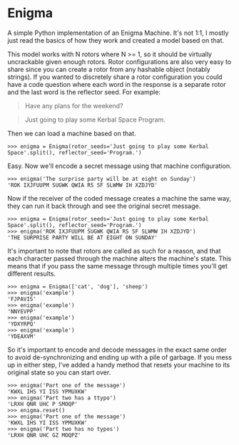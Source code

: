 # Enigma

A simple Python implementation of an Enigma Machine. It's not 1:1, I mostly just
read the basics of how they work and created a model based on that.

This model works with N rotors where N >= 1, so it should be virtually
uncrackable given enough rotors. Rotor configurations are also very easy to
share since you can create a rotor from any hashable object (notably strings).
If you wanted to discretely share a rotor configuration you could have a code
question where each word in the response is a separate rotor and the last word
is the reflector seed. For example:

> Have any plans for the weekend?

> Just going to play some Kerbal Space Program.

Then we can load a machine based on that.

``` python3
>>> enigma = Enigma(rotor_seeds='Just going to play some Kerbal Space'.split(), reflector_seed='Program.')
```

Easy. Now we'll encode a secret message using that machine configuration.

``` python3
>>> enigma('The surprise party will be at eight on Sunday')
'ROK IXJFUUPM SUGWK QWIA RS SF SLWMW IH XZDJYD'
```

Now if the receiver of the coded message creates a machine the same way, they
can run it back through and see the original secret message.

``` python3
>>> enigma = Enigma(rotor_seeds='Just going to play some Kerbal Space'.split(), reflector_seed='Program.')
>>> enigma('ROK IXJFUUPM SUGWK QWIA RS SF SLWMW IH XZDJYD')
'THE SURPRISE PARTY WILL BE AT EIGHT ON SUNDAY'
```

It's important to note that rotors are called as such for a reason, and that
each character passed through the machine alters the machine's state. This means
that if you pass the same message through multiple times you'll get different
results.


``` python3
>>> enigma = Enigma(['cat', 'dog'], 'sheep')
>>> enigma('example')
'FJPAVIS'
>>> enigma('example')
'NNYEVPP'
>>> enigma('example')
'YDXYRPQ'
>>> enigma('example')
'YDEAXVM'
```

So it's important to encode and decode messages in the exact same order to avoid
de-synchronizing and ending up with a pile of garbage. If you mess up in either
step, I've added a handy method that resets your machine to its original state
so you can start over.

``` python3
>>> enigma('Part one of the message')
'KWXL IHS YI ISS YPMUXKW'
>>> enigma('Part two has a ttypo')
'LRXH QNR UHC P SMOQP'
>>> enigma.reset()
>>> enigma('Part one of the message')
'KWXL IHS YI ISS YPMUXKW'
>>> enigma('Part two has no typos')
'LRXH QNR UHC GZ MOQPZ'
```

